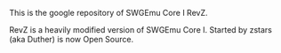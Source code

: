 This is the google repository of SWGEmu Core I RevZ.


RevZ is a heavily modified version of SWGEmu Core I.
Started by zstars (aka Duther) is now Open Source.